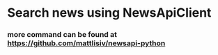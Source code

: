 # Search news using NewsApiClient
### more command can be found at https://github.com/mattlisiv/newsapi-python
